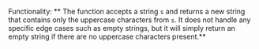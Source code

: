 Functionality: ** The function accepts a string `s` and returns a new string that contains only the uppercase characters from `s`. It does not handle any specific edge cases such as empty strings, but it will simply return an empty string if there are no uppercase characters present.**